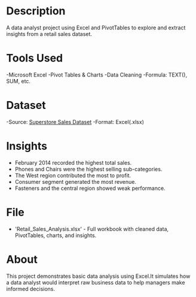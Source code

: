 # Description
A data analyst project using Excel and PivotTables to explore and extract insights from a retail sales dataset.

# Tools Used
-Microsoft Excel
-Pivot Tables & Charts
-Data Cleaning
-Formula: TEXT(), SUM, etc.

# Dataset
-Source: [Superstore Sales Dataset](https://www.kaggle.com/datasets/vivek468/superstore-dataset-final)
-Format: Excel(.xlsx)

# Insights
- February 2014 recorded the highest total sales.
- Phones and Chairs were the highest selling sub-categories.
- The West region contributed the most to profit.
- Consumer segment generated the most revenue.
- Fasteners and the central region showed weak performance.

# File
- 'Retail_Sales_Analysis.xlsx' - Full workbook with cleaned data, PivotTables, charts, and insights.

# About
This project demonstrates basic data analysis using Excel.It simulates how a data analyst would interpret raw business data to help managers make informed decisions.
